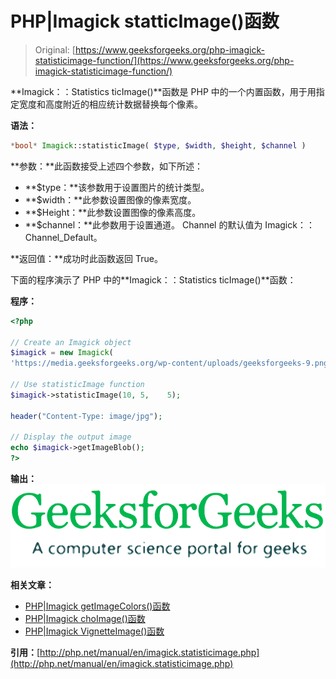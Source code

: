 # PHP|Imagick statticImage()函数

> Original: [https://www.geeksforgeeks.org/php-imagick-statisticimage-function/](https://www.geeksforgeeks.org/php-imagick-statisticimage-function/)

**Imagick：：Statistics ticImage()**函数是 PHP 中的一个内置函数，用于用指定宽度和高度附近的相应统计数据替换每个像素。

**语法：**

```php
*bool* Imagick::statisticImage( $type, $width, $height, $channel )
```

**参数：**此函数接受上述四个参数，如下所述：

*   **$type：**该参数用于设置图片的统计类型。
*   **$width：**此参数设置图像的像素宽度。
*   **$Height：**此参数设置图像的像素高度。
*   **$channel：**此参数用于设置通道。 Channel 的默认值为 Imagick：：Channel_Default。

**返回值：**成功时此函数返回 True。

下面的程序演示了 PHP 中的**Imagick：：Statistics ticImage()**函数：

**程序：**

```php
<?php

// Create an Imagick object
$imagick = new Imagick(
'https://media.geeksforgeeks.org/wp-content/uploads/geeksforgeeks-9.png');

// Use statisticImage function
$imagick->statisticImage(10, 5,    5);

header("Content-Type: image/jpg");

// Display the output image
echo $imagick->getImageBlob();
?>
```

**输出：**
![statistics image](img/7a61397364fa9bee68525bca409311a3.png)

**相关文章：**

*   [PHP|Imagick getImageColors()函数](https://www.geeksforgeeks.org/php-imagick-getimagecolors-function/)
*   [PHP|Imagick choImage()函数](https://www.geeksforgeeks.org/php-imagick-chopimage-function/)
*   [PHP|Imagick VignetteImage()函数](https://www.geeksforgeeks.org/php-imagick-vignetteimage-function/)

**引用：**[http://php.net/manual/en/imagick.statisticimage.php](http://php.net/manual/en/imagick.statisticimage.php)